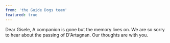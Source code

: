 ```yaml
---
from: 'the Guide Dogs team'
featured: true
---
```


Dear Gisele, A companion is gone but the memory lives on. We are so sorry to hear about the passing of D'Artagnan. Our thoughts are with you.
